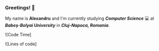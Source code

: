 ### Greetings! 👋

My name is **Alexandru** and I'm currently studying **_Computer Science_** 💻 at **_Babeș-Bolyai University_** in **_Cluj-Napoca, Romania_**.

<!--[culbec's GitHub stats](https://github-readme-stats.vercel.app/api?username=culbec&show_icons=true&theme=nightowl)-->
<!---![Top Langs](https://github-readme-stats.vercel.app/api/top-langs/?username=culbec&layout=compact&theme=radical)-->

<!--START_SECTION:waka-->

![Code Time]

![Lines of code]

<!--END_SECTION:waka-->


